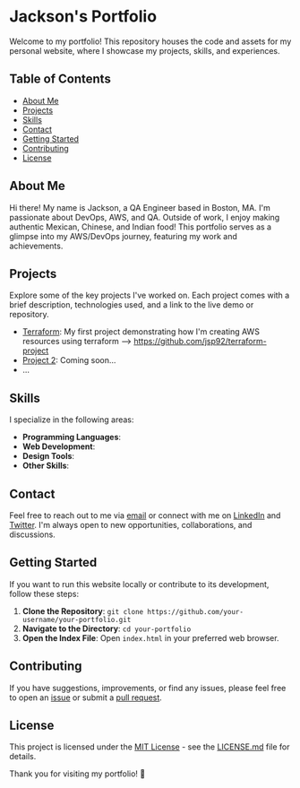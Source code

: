 # Jackson's Portfolio

Welcome to my portfolio! This repository houses the code and assets for my personal website, where I showcase my projects, skills, and experiences.

## Table of Contents
- [About Me](#about-me)
- [Projects](#projects)
- [Skills](#skills)
- [Contact](#contact)
- [Getting Started](#getting-started)
- [Contributing](#contributing)
- [License](#license)

## About Me
Hi there! My name is Jackson, a QA Engineer based in Boston, MA. I'm passionate about DevOps, AWS, and QA.  Outside of work, I enjoy making authentic Mexican, Chinese, and Indian food! This portfolio serves as a glimpse into my AWS/DevOps journey, featuring my work and achievements.

## Projects
Explore some of the key projects I've worked on. Each project comes with a brief description, technologies used, and a link to the live demo or repository.
- [Terraform](#): My first project demonstrating how I'm creating AWS resources using terraform --> https://github.com/jsp92/terraform-project
- [Project 2](#): Coming soon...
- ...

## Skills
I specialize in the following areas:
- **Programming Languages**: 
- **Web Development**: 
- **Design Tools**: 
- **Other Skills**: 

## Contact
Feel free to reach out to me via [email](mailto:you@example.com) or connect with me on [LinkedIn](#) and [Twitter](#). I'm always open to new opportunities, collaborations, and discussions.

## Getting Started
If you want to run this website locally or contribute to its development, follow these steps:

1. **Clone the Repository**: `git clone https://github.com/your-username/your-portfolio.git`
2. **Navigate to the Directory**: `cd your-portfolio`
3. **Open the Index File**: Open `index.html` in your preferred web browser.

## Contributing
If you have suggestions, improvements, or find any issues, please feel free to open an [issue](https://github.com/your-username/your-portfolio/issues) or submit a [pull request](https://github.com/your-username/your-portfolio/pulls).

## License
This project is licensed under the [MIT License](LICENSE.md) - see the [LICENSE.md](LICENSE.md) file for details.

Thank you for visiting my portfolio! 🚀
